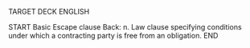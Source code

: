 TARGET DECK
ENGLISH

START
Basic
Escape clause
Back: n. Law clause specifying conditions under which a contracting party is free from an obligation.
END
